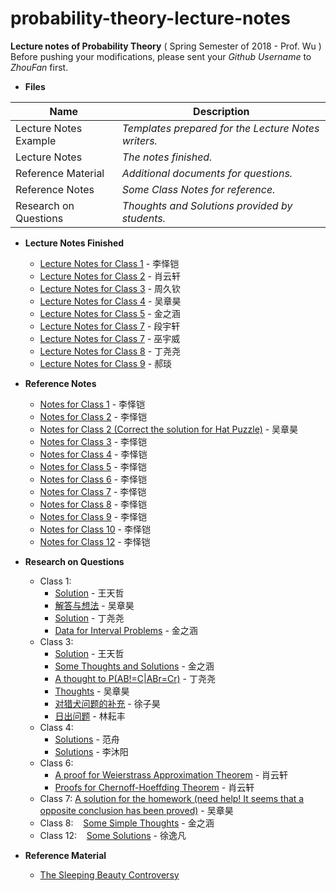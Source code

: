 # probability-theory-lecture-notes

**Lecture notes of Probability Theory** ( Spring Semester of 2018 - Prof. Wu )  
Before pushing your modifications, please sent your *Github Username* to *ZhouFan* first.

- **Files**

| Name | Description |
| - | - |
| Lecture Notes Example | *Templates prepared for the Lecture Notes writers.* |
| Lecture Notes | *The notes finished.* |
| Reference Material | *Additional documents for questions.* |
| Reference Notes | *Some Class Notes for reference.* |
| Research on Questions | *Thoughts and Solutions provided by students.* |

- **Lecture Notes Finished**
  - [Lecture Notes for Class 1](https://github.com/ACM-Class-2016/probability-theory-lecture-notes/blob/master/Lecture%20Notes/1/Lecture%20Notes%20for%20Probability%20Theory%20-%20Class%201.pdf) - 李怿铠
  - [Lecture Notes for Class 2](https://github.com/ACM-Class-2016/probability-theory-lecture-notes/blob/master/Lecture%20Notes/2/Probability_Theory_Note2.pdf) - 肖云轩
  - [Lecture Notes for Class 3](https://github.com/ACM-Class-2016/probability-theory-lecture-notes/blob/master/Lecture%20Notes/3/Probability_Theory_Note3-First_Draft.pdf) - 周久钦
  - [Lecture Notes for Class 4](https://github.com/ACM-Class-2016/probability-theory-lecture-notes/blob/master/Lecture%20Notes/4/Probability_Theory_Note4.pdf) - 吴章昊
  - [Lecture Notes for Class 5](https://github.com/ACM-Class-2016/probability-theory-lecture-notes/blob/master/Lecture%20Notes/5/Probability_Theory_Note5.pdf) - 金之涵
  - [Lecture Notes for Class 7](https://github.com/ACM-Class-2016/probability-theory-lecture-notes/blob/master/Lecture%20Notes/6/Note%20of%20Probability%20Lesson%206.pdf) - 段宇轩
  - [Lecture Notes for Class 7](https://github.com/ACM-Class-2016/probability-theory-lecture-notes/blob/master/Lecture%20Notes/7/Lecture%20Notes%20for%20Probability%20Theory%20-%20Class%207.pdf) - 巫宇威
  - [Lecture Notes for Class 8](https://github.com/ACM-Class-2016/probability-theory-lecture-notes/blob/master/Lecture%20Notes/8/Lecture%20Notes%20for%20Probability%20Theory%20-%20Class%208.pdf) - 丁尧尧
  - [Lecture Notes for Class 9](https://github.com/ACM-Class-2016/probability-theory-lecture-notes/blob/master/Lecture%20Notes/9/9.pdf) - 郝琰
- **Reference Notes**
  - [Notes for Class 1](https://github.com/ACM-Class-2016/probability-theory-lecture-notes/blob/master/Reference%20Notes/1/%E6%A6%82%E7%8E%87%E8%AE%BA%E7%AC%94%E8%AE%B001-LYK.pdf) - 李怿铠
  - [Notes for Class 2](https://github.com/ACM-Class-2016/probability-theory-lecture-notes/blob/master/Reference%20Notes/2/%E6%A6%82%E7%8E%87%E8%AE%BA%E7%AC%94%E8%AE%B002-LYK.pdf) - 李怿铠
  - [Notes for Class 2 (Correct the solution for Hat Puzzle)](https://github.com/ACM-Class-2016/probability-theory-lecture-notes/blob/master/Reference%20Notes/2/Elementary%20Probability-%E5%90%B4%E7%AB%A0%E6%98%8A.pdf) - 吴章昊
  - [Notes for Class 3](https://github.com/ACM-Class-2016/probability-theory-lecture-notes/blob/master/Reference%20Notes/3/%E6%A6%82%E7%8E%87%E8%AE%BA%E7%AC%94%E8%AE%B003-LYK.pdf) - 李怿铠
  - [Notes for Class 4](https://github.com/ACM-Class-2016/probability-theory-lecture-notes/blob/ccd2ee39003e9647c08d957b7a457f6218affeac/Reference%20Notes/4/%E6%A6%82%E7%8E%87%E8%AE%BA%E7%AC%94%E8%AE%B004-LYK.pdf) - 李怿铠
  - [Notes for Class 5](https://github.com/ACM-Class-2016/probability-theory-lecture-notes/blob/master/Reference%20Notes/5/%E6%A6%82%E7%8E%87%E8%AE%BA%E7%AC%94%E8%AE%B005-LYK.pdf) - 李怿铠
  - [Notes for Class 6](https://github.com/ACM-Class-2016/probability-theory-lecture-notes/blob/facf3577daf627b5924a5614a70a8162cd503f4d/Reference%20Notes/6/%E6%A6%82%E7%8E%87%E8%AE%BA%E7%AC%94%E8%AE%B006-LYK.pdf) - 李怿铠
  - [Notes for Class 7](https://github.com/ACM-Class-2016/probability-theory-lecture-notes/blob/master/Reference%20Notes/7/%E6%A6%82%E7%8E%87%E8%AE%BA%E7%AC%94%E8%AE%B007-LYK.pdf) - 李怿铠
  - [Notes for Class 8](https://github.com/ACM-Class-2016/probability-theory-lecture-notes/blob/098822dbb3d60f2d64658db17522ddeef1cb98d9/Reference%20Notes/8/%E6%A6%82%E7%8E%87%E8%AE%BA%E7%AC%94%E8%AE%B008-LYK.pdf) - 李怿铠
  - [Notes for Class 9](https://github.com/ACM-Class-2016/probability-theory-lecture-notes/blob/master/Reference%20Notes/9/%E6%A6%82%E7%8E%87%E8%AE%BA%E7%AC%94%E8%AE%B009-LYK.pdf) - 李怿铠
  - [Notes for Class 10](https://github.com/ACM-Class-2016/probability-theory-lecture-notes/blob/master/Reference%20Notes/10/%E6%A6%82%E7%8E%87%E8%AE%BA%E7%AC%94%E8%AE%B010-LYK.pdf) - 李怿铠
  - [Notes for Class 12](https://github.com/ACM-Class-2016/probability-theory-lecture-notes/blob/ac75d73a3dc9ea3c7ff03bcb34fc0a1fbc06da98/Reference%20Notes/12/%E6%A6%82%E7%8E%87%E8%AE%BA%E7%AC%94%E8%AE%B012-LYK.pdf) - 李怿铠

- **Research on Questions**
  - Class 1:
    - [Solution](https://github.com/ACM-Class-2016/probability-theory-lecture-notes/blob/master/Research%20on%20Questions/1/Solution_%E7%8E%8B%E5%A4%A9%E5%93%B2.pdf) - 王天哲
    - [解答与想法](https://github.com/ACM-Class-2016/probability-theory-lecture-notes/blob/master/Research%20on%20Questions/1/%E8%A7%A3%E7%AD%94%E4%B8%8E%E6%83%B3%E6%B3%95-%E5%90%B4%E7%AB%A0%E6%98%8A.pdf) - 吴章昊
    - [Solution](https://github.com/ACM-Class-2016/probability-theory-lecture-notes/blob/master/Research%20on%20Questions/1/Solution_%E4%B8%81%E5%B0%A7%E5%B0%A7.pdf) - 丁尧尧
    - [Data for Interval Problems](https://github.com/ACM-Class-2016/probability-theory-lecture-notes/blob/ccd2ee39003e9647c08d957b7a457f6218affeac/Research%20on%20Questions/1/Data%20for%20Interval%20Problems/small_data.pdf) - 金之涵
  - Class 3:
    - [Solution](https://github.com/ACM-Class-2016/probability-theory-lecture-notes/blob/master/Research%20on%20Questions/3/Solution_%E7%8E%8B%E5%A4%A9%E5%93%B2.pdf) - 王天哲
    - [Some Thoughts and Solutions](https://github.com/ACM-Class-2016/probability-theory-lecture-notes/blob/master/Research%20on%20Questions/3/Thoughts_%E9%87%91%E4%B9%8B%E6%B6%B5.pdf) - 金之涵
    - [A thought to P(AB!=C|ABr=Cr)](https://github.com/ACM-Class-2016/probability-theory-lecture-notes/blob/master/Research%20on%20Questions/3/Thoughts_%E4%B8%81%E5%B0%A7%E5%B0%A7.pdf) - 丁尧尧 
    - [Thoughts](https://github.com/ACM-Class-2016/probability-theory-lecture-notes/blob/master/Research%20on%20Questions/3/Thoughts_%E5%90%B4%E7%AB%A0%E6%98%8A.pdf) - 吴章昊
    - [对猎犬问题的补充](https://github.com/ACM-Class-2016/probability-theory-lecture-notes/blob/master/Research%20on%20Questions/3/thoughts_Xu.pdf) - 徐子昊
    - [日出问题](https://github.com/ACM-Class-2016/probability-theory-lecture-notes/blob/master/Research%20on%20Questions/1/Sunrise_problem.pdf) - 林耘丰
  - Class 4:
    - [Solutions](https://github.com/ACM-Class-2016/probability-theory-lecture-notes/blob/master/Research%20on%20Questions/4/Solutions-Lecture-4-%E8%8C%83%E8%88%9F.pdf) - 范舟
    - [Solutions](https://github.com/ACM-Class-2016/probability-theory-lecture-notes/blob/master/Research%20on%20Questions/4/Thoughts_%E6%9D%8E%E6%B2%90%E9%98%B3.pdf) - 李沐阳
  - Class 6:
    - [A proof for Weierstrass Approximation Theorem](https://github.com/ACM-Class-2016/probability-theory-lecture-notes/tree/master/Research%20on%20Questions/6/Proof_for_Weierstrass_Approximation_Theorem.pdf) - 肖云轩
    - [Proofs for Chernoff-Hoeffding Theorem](https://github.com/ACM-Class-2016/probability-theory-lecture-notes/tree/master/Research%20on%20Questions/6/Proofs_for_Chernoff-Hoeffding_Theorem.pdf) - 肖云轩  
  - Class 7:
    [A solution for the homework (need help! It seems that a opposite conclusion has been proved)](https://github.com/ACM-Class-2016/probability-theory-lecture-notes/tree/master/Research%20on%20Questions/7/Solution_for_the_HW.pdf) - 吴章昊 
  - Class 8:
    [Some Simple Thoughts](https://github.com/ACM-Class-2016/probability-theory-lecture-notes/blob/master/Research%20on%20Questions/8/SomeThoughts_Pascalprimer.pdf) - 金之涵
  - Class 12:
    [Some Solutions](https://github.com/ACM-Class-2016/probability-theory-lecture-notes/blob/87876d4b50c65c4f277a40c85ce8e75bcb18c4e0/Research%20on%20Questions/12/SomeSolutions.pdf) - 徐逸凡

- **Reference Material**
  - [The Sleeping Beauty Controversy](https://github.com/ACM-Class-2016/probability-theory-lecture-notes/blob/master/Reference%20Material/The%20Sleeping%20Beauty%20Controversy.pdf)
